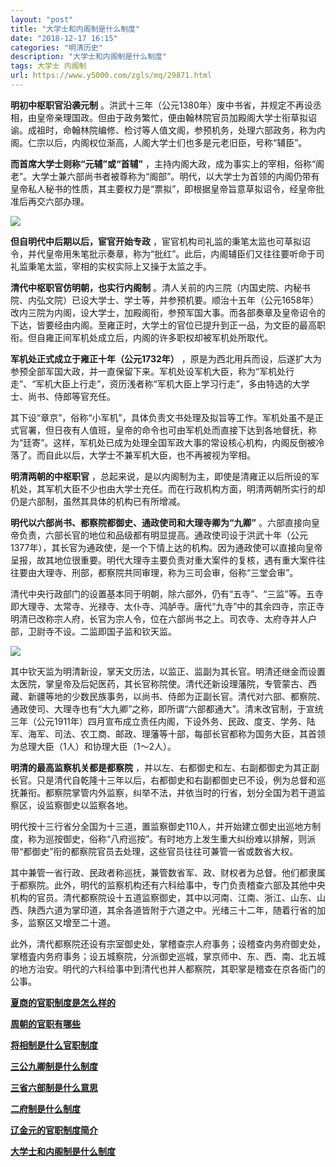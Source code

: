 ```yaml
---
layout: "post"
title: "大学士和内阁制是什么制度"
date: "2018-12-17 16:15"
categories: "明清历史"
description: "大学士和内阁制是什么制度"
tags: 大学士 内阁制
url: https://www.y5000.com/zgls/mq/29871.html
---
```






**明初中枢职官沿袭元制**
。洪武十三年（公元1380年）废中书省，并规定不再设丞相，由皇帝亲理国政。但由于政务繁忙，便由翰林院官员加殿阁大学士衔草拟诏谕。成祖时，命翰林院编修、检讨等人值文阁，参预机务，处理六部政务，称为内阁。仁宗以后，内阁权位渐高，人阁大学士们也多是元老旧臣，号称“辅臣”。

**而首席大学士则称“元辅”或“首辅”**
，主持内阁大政，成为事实上的宰相，俗称“阁老”。大学士兼六部尚书者被尊称为“阁部”。明代，以大学士为首领的内阁仍带有皇帝私人秘书的性质，其主要权力是“票拟”，即根据皇帝旨意草拟诏令，经皇帝批准后再交六部办理。

![](https://img.y5000.com/uploads/allimg/180423/8-1P423150510C8.jpg)

**但自明代中后期以后，宦官开始专政**
，宦官机构司礼监的秉笔太监也可草拟诏令，并代皇帝用朱笔批示奏章，称为“批红”。此后，内阁辅臣们又往往要听命于司礼监秉笔太监，宰相的实权实际上又操于太监之手。

**清代中枢职官仿明朝，也实行内阁制**
。清人关前的内三院（内国史院、内秘书院、内弘文院）已设大学士、学士等，并参预机要。顺治十五年（公元1658年）改内三院为内阁，设大学士，加殿阁衔，参预军国大事。而各部奏章及皇帝诏令的下达，皆要经由内阁。至雍正时，大学土的官位已提升到正一品，为文臣的最高职衔。但自雍正间军机处成立后，内阁的许多职权却被军机处所取代。

**军机处正式成立于雍正十年（公元1732年）**
，原是为西北用兵而设，后遂扩大为参预全部军国大政，并一直保留下来。军机处设军机大臣，称为“军机处行走”、“军机大臣上行走”，资历浅者称“军机大臣上学习行走”，多由特选的大学士、尚书、侍郎等官充任。

其下设“章京”，俗称“小军机”，具体负责文书处理及拟旨等工作。军机处虽不是正式官署，但日夜有人值班，皇帝的命令也可由军机处而直接下达到各地督抚，称为“廷寄”。这样，军机处已成为处理全国军政大事的常设核心机构，内阁反倒被冷落了。而自此以后，大学士不兼军机大臣，也不再被视为宰相。

**明清两朝的中枢职官**
，总起来说，是以内阁制为主，即使是清雍正以后所设的军机处，其军机大臣不少也由大学士充任。而在行政机构方面，明清两朝所实行的却仍是六部制，虽然其具体的机构已有所增减。

**明代以六部尚书、都察院都御史、通政使司和大理寺卿为“九卿”**
。六部直接向皇帝负责，六部长官的地位和品级都有明显提高。通政使司设于洪武十年（公元1377年），其长官为通政使，是一个下情上达的机构。因为通政使可以直接向皇帝呈报，故其地位很重要。明代大理寺主要负责对重大案件的复核，遇有重大案件往往要由大理寺、刑部，都察院共同审理，称为三司会审，俗称“三堂会审”。

清代中央行政部门的设置基本同于明朝，除六部外，仍有“五寺”、“三监”等。五寺即大理寺、太常寺、光禄寺、太仆寺、鸿胪寺。唐代“九寺”中的其余四寺，宗正寺明清已改称宗人府，长官为宗人令，位在六部尚书之上。司农寺、太府寺并人户部，卫尉寺不设。二监即国子监和钦天监。

![](https://img.y5000.com/uploads/allimg/180423/8-1P423150T0912.jpg)

其中钦天监为明清新设，掌天文历法，以监正、监副为其长官。明清还继金而设置太医院，掌皇帝及后妃医药，其长官称院使。清代还新设理藩院，专管蒙古、西藏、新疆等地的少数民族事务，以尚书、侍郎为正副长官。清代对六部、都察院、通政使司、大理寺也有“大九卿”之称，即所谓“六部都通大”。清末改官制，于宣统三年（公元1911年）四月宣布成立责任内阁，下设外务、民政、度支、学务、陆军、海军、司法、农工商、邮政、理藩等十部，每部长官都称为国务大臣，其首领为总理大臣（1人）和协理大臣（1～2人）。

**明清的最高监察机关都是都察院**
，并以左、右都御史和左、右副都御史为其正副长官。只是清代自乾隆十三年以后，右都御史和右副都御史已不设，例为总督和巡抚兼衔。都察院掌管内外监察，纠举不法，并依当时的行省，划分全国为若干道监察区，设监察御史以监察各地。

明代按十三行省分全国为十三道，置监察御史110人，并开始建立御史出巡地方制度，称为巡按御史，俗称“八府巡按”。有时地方上发生重大纠纷难以排解，则派带“都御史”衔的都察院官员去处理，这些官员往往可兼管一省或数省大权。

其中兼管一省行政、民政者称巡抚，兼管数省军、政、财权者为总督。他们都隶属于都察院。此外，明代的监察机构还有六科给事中，专门负责稽查六部及其他中央机构的官员。清代都察院设十五道监察御史，其中以河南、江南、浙江、山东、山西、陕西六道为掌印道，其余各道皆附于六道之中。光绪三十二年，随着行省的加多，监察区又增至二十道。

此外，清代都察院还设有宗室御史处，掌稽查宗人府事务；设稽查内务府御史处，掌稽査内务府事务；设五城察院，分派御史巡城，掌京师中、东、西、南、北五城的地方治安。明代的六科给事中到清代也并人都察院，其职掌是稽查在京各衙门的公事。

**[夏商的官职制度是怎么样的](https://www.y5000.com/zgls/xsz/29864.html)**

**[周朝的官职有哪些](https://www.y5000.com/zgls/xsz/29865.html)**

**[将相制是什么官职制度](https://www.y5000.com/zgls/cqzg/29866.html)**

**[三公九卿制是什么制度](https://www.y5000.com/zgls/qh/29867.html)**

**[三省六部制是什么意思](https://www.y5000.com/zgls/29868.html)**

**[二府制是什么制度](https://www.y5000.com/zgls/sy/29869.html)**

**[辽金元的官职制度简介](https://www.y5000.com/zgls/liaojinlishi/2018/0423/29870.html)**

**[大学士和内阁制是什么制度](https://www.y5000.com/zgls/mq/29871.html)**

